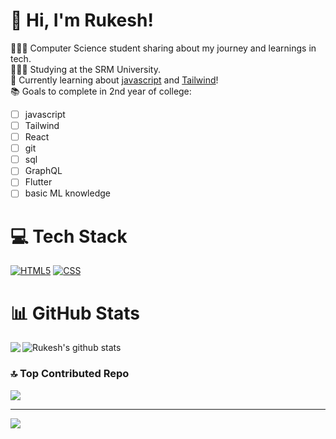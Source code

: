 # 👋 Hi, I'm Rukesh!
👩🏻‍💻 Computer Science student sharing about my journey and learnings in tech.<br/>
👩🏻‍🎓 Studying at the SRM University.<br/>
💭 Currently learning about [javascript](https://www.javascript.com) and [Tailwind](https://tailwindcss.com)!<br/>
📚 Goals to complete in 2nd year of college:
- [ ] javascript
- [ ] Tailwind
- [ ] React
- [ ] git
- [ ] sql
- [ ] GraphQL
- [ ] Flutter
- [ ] basic ML knowledge

# 💻 Tech Stack
<a href="https://html.com" target="_blank">![HTML5](https://img.shields.io/badge/html5-%23E34F26.svg?style=for-the-badge&logo=html5&logoColor=white)</a>
<a href="https://www.w3schools.com/css/" target="_blank">![CSS](https://img.shields.io/badge/css-%231572B6.svg?style=for-the-badge&logo=css3&logoColor=white)</a>

# 📊 GitHub Stats
<img align="left" src="https://github-readme-stats.vercel.app/api/top-langs/?username=Rukesh-m&layout=compact&theme=radical&hide_border=true" /> <img align="center" src="https://github-readme-stats.vercel.app/api?username=Rukesh-m&show_icons=true&include_all_commits=true&theme=radical&hide_border=true" alt="Rukesh's github stats" />  


### 🔝 Top Contributed Repo
![](https://github-contributor-stats.vercel.app/api?username=Rukesh-m&limit=5&theme=dark&combine_all_yearly_contributions=true)

---
[![](https://visitcount.itsvg.in/api?id=Rukesh-m&icon=0&color=0)](https://visitcount.itsvg.in)

<!-- Proudly created with GPRM ( https://gprm.itsvg.in ) -->
